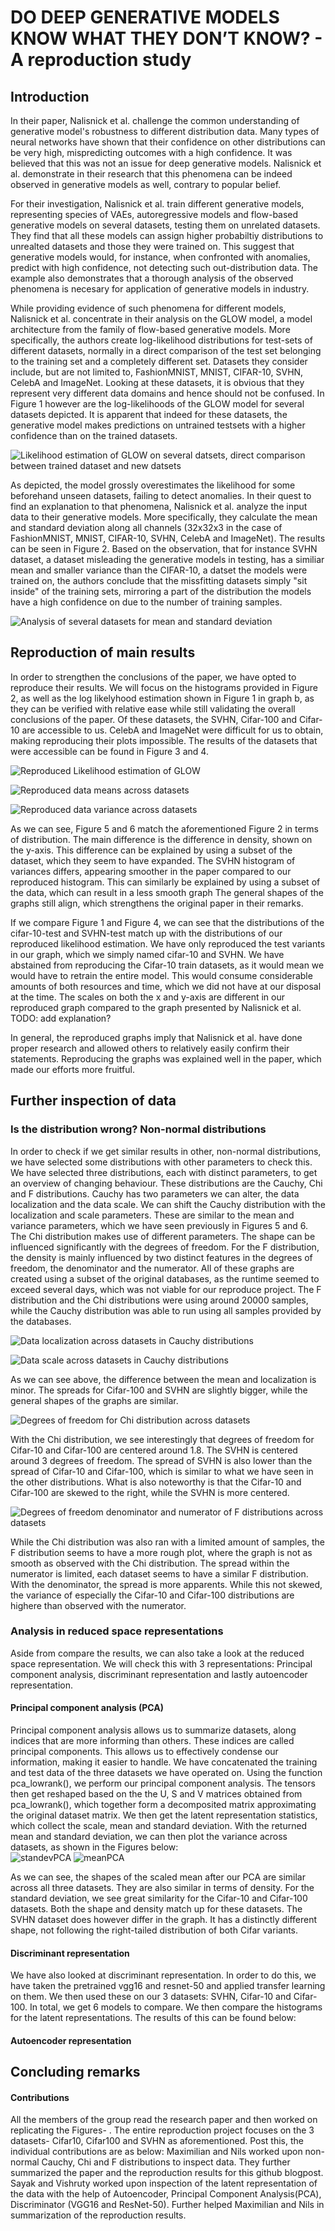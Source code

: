 # DO DEEP GENERATIVE MODELS KNOW WHAT THEY DON’T KNOW? - A reproduction study

## Introduction

In their paper, Nalisnick et al. challenge the common understanding of generative model's robustness to different distribution data. Many types of neural networks have shown that their confidence on other distributions can be very high, mispredicting outcomes with a high confidence. It was believed that this was not an issue for deep generative models. Nalisnick et al. demonstrate in their research that this phenomena can be indeed observed in generative models as well, contrary to popular belief. 

For their investigation, Nalisnick et al. train different generative models, representing species of VAEs, autoregressive models and flow-based generative models on several datasets, testing them on unrelated datasets. They find that all these models can assign higher probabiltiy distributions to unrealted datasets and those they were trained on. This suggest that generative models would, for instance, when confronted with anomalies, predict with high confidence, not detecting such out-distribution data. The example also demonstrates that a thorough analysis of the observed phenomena is necesary for application of generative models in industry. 

While providing evidence of such phenomena for different models, Nalisnick et al. concentrate in their analysis on the GLOW model, a model architecture from the family of flow-based generative models. More specifically, the authors create log-likelihood distributions for test-sets of different datasets, normally in a direct comparison of the test set belonging to the training set and a completely different set. Datasets they consider include, but are not limited to, FashionMNIST, MNIST, CIFAR-10, SVHN, CelebA and ImageNet. Looking at these datasets, it is obvious that they represent very different data domains and hence should not be confused. In Figure 1 however are the log-likelihoods of the GLOW model for several datasets depicted. It is apparent that indeed for these datasets, the generative model makes predictions on untrained testsets with a higher confidence than on the trained datasets.

![Likelihood estimation of GLOW on several datsets, direct comparison between trained dataset and new datsets](https://user-images.githubusercontent.com/96209029/162642170-a15eee9f-fa3e-45cd-bcb2-d77ed98b2505.png)

As depicted, the model grossly overestimates the likelihood for some beforehand unseen datasets, failing to detect anomalies. In their quest to find an explanation to that phenomena, Nalisnick et al. analyze the input data to their generative models. More specifically, they calculate the mean and standard deviation along all channels (32x32x3 in the case of FashionMNIST, MNIST, CIFAR-10, SVHN, CelebA and ImageNet). The results can be seen in Figure 2. Based on the observation, that for instance SVHN dataset, a dataset misleading the generative models in testing, has a similiar mean and smaller variance than the CIFAR-10, a datset the models were trained on, the authors conclude that the missfitting datasets simply "sit inside" of the training sets, mirroring a part of the distribution the models have a high confidence on due to the number of training samples.

![Analysis of several datasets for mean and standard deviation](https://user-images.githubusercontent.com/96209029/162839197-9e0e71f5-51db-4d04-baca-da3699112009.png)


## Reproduction of main results

In order to strengthen the conclusions of the paper, we have opted to reproduce their results. We will focus on the histograms provided in Figure 2, as well as the log likelyhood estimation shown in Figure 1 in graph b, as they can be verified with relative ease while still validating the overall conclusions of the paper. Of these datasets, the SVHN, Cifar-100 and Cifar-10 are accessible to us. CelebA and ImageNet were difficult for us to obtain, making reproducing their plots impossible. The results of the datasets that were accessible can be found in Figure 3 and 4. 

![Reproduced Likelihood estimation of GLOW](https://user-images.githubusercontent.com/61148684/162921183-0e4688af-4295-4915-8a74-592f1a72df2d.png)

![Reproduced data means across datasets ](https://user-images.githubusercontent.com/61148684/162921517-41fb3552-2d37-4e89-b862-cfe65a69f617.png)

![Reproduced data variance across datasets](https://user-images.githubusercontent.com/61148684/162921530-516810e7-9424-4946-aa0b-fbb2a3b3fdf9.png)

As we can see, Figure 5 and 6 match the aforementioned Figure 2 in terms of distribution. The main difference is the difference in density, shown on the y-axis. This difference can be explained by using a subset of the dataset, which they seem to have expanded. The SVHN histogram of variances differs, appearing smoother in the paper compared to our reproduced histogram. This can similarly be explained by using a subset of the data, which can result in a less smooth graph The general shapes of the graphs still align, which strengthens the original paper in their remarks.

If we compare Figure 1 and Figure 4, we can see that the distributions of the cifar-10-test and SVHN-test match up with the distributions of our reproduced likelihood estimation. We have only reproduced the test variants in our graph, which we simply named cifar-10 and SVHN. We have abstained from reproducing the Cifar-10 train datasets, as it would mean we would have to retrain the entire model. This would consume considerable amounts of both resources and time, which we did not have at our disposal at the time. The scales on both the x and y-axis are different in our reproduced graph compared to the graph presented by Nalisnick et al. TODO: add explanation?

In general, the reproduced graphs imply that Nalisnick et al. have done proper research and allowed others to relatively easily confirm their statements. Reproducing the graphs was explained well in the paper, which made our efforts more fruitful.

## Further inspection of data

### Is the distribution wrong? Non-normal distributions

In order to check if we get similar results in other, non-normal distributions, we have selected some distributions with other parameters to check this. We have selected three distributions, each with distinct parameters, to get an overview of changing behaviour. These distributions are the Cauchy, Chi and F distributions. Cauchy has two parameters we can alter, the data localization and the data scale.  We can shift the Cauchy distribution with the localization and scale parameters. These are similar to the mean and variance parameters, which we have seen previously in Figures 5 and 6. The Chi distribution makes use of different parameters. The shape can be influenced significantly with the degrees of freedom. For the F distribution, the density is mainly influenced by two distinct features in the degrees of freedom, the denominator and the numerator. All of these graphs are created using a subset of the original databases, as the runtime seemed to exceed several days, which was not viable for our reproduce project. The F distribution and the Chi distributions were using around 20000 samples, while the Cauchy distribution was able to run using all samples provided by the databases. 

![Data localization across datasets in Cauchy distributions](https://user-images.githubusercontent.com/61148684/162921786-5db2a53d-43d2-4673-bbfa-3c4885f12e85.png)

![Data scale across datasets in Cauchy distributions](https://user-images.githubusercontent.com/61148684/162921800-fb5ee8ae-f6a4-4832-92ab-102a4f98f198.png)

As we can see above, the difference between the mean and localization is minor. The spreads for Cifar-100 and SVHN are slightly bigger, while the general shapes of the graphs are similar.

![Degrees of freedom for Chi distribution across datasets](https://user-images.githubusercontent.com/61148684/162921999-5be2eaa0-9c98-47de-b56f-435312f7ab0a.png)

With the Chi distribution, we see interestingly that degrees of freedom for Cifar-10 and Cifar-100 are centered around 1.8. The SVHN is centered around 3 degrees of freedom. The spread of SVHN is also lower than the spread of Cifar-10 and Cifar-100, which is similar to what we have seen in the other distributions. What is also noteworthy is that the Cifar-10 and Cifar-100 are skewed to the right, while the SVHN is more centered. 

![Degrees of freedom denominator and numerator of F distributions across datasets](https://user-images.githubusercontent.com/61148684/162922073-96c3d5c2-b84a-4098-851d-18ddb5da13a4.png)

While the Chi distribution was also ran with a limited amount of samples, the F distribution seems to have a more rough plot, where the graph is not as smooth as observed with the Chi distribution. The spread within the numerator is limited, each dataset seems to have a similar F distribution.  With the denominator, the spread is more apparents. While this not skewed, the variance of especially the Cifar-10 and Cifar-100 distributions are highere than observed with the numerator.


### Analysis in reduced space representations
Aside from compare the results, we can also take a look at the reduced space representation. We will check this with 3 representations: Principal component analysis, discriminant representation and lastly autoencoder representation.  

#### Principal component analysis (PCA)
Principal component analysis allows us to summarize datasets, along indices that are more informing than others. These indices are called principal components. This allows us to effectively condense our information, making it easier to handle. We have concatenated the training and test data of the three datasets we have operated on. Using the function pca_lowrank(), we perform our principal component analysis. The tensors then get reshaped based on the the U, S and V matrices obtained from pca_lowrank(), which together form a decomposited matrix approximating the original dataset matrix. We then get the latent representation statistics, which collect the scale, mean and standard deviation. With the returned mean and standard deviation, we can then plot the variance across datasets, as shown in the Figures below:     
![standevPCA](https://user-images.githubusercontent.com/61148684/163387423-355df5b7-cd56-42cd-abec-5fd1dcababd2.png)
![meanPCA](https://user-images.githubusercontent.com/61148684/163387439-023a451a-142d-4a1b-af90-12880c6805b2.png)

As we can see, the shapes of the scaled mean after our PCA are similar across all three datasets. They are also similar in terms of density. For the standard deviation, we see great similarity for the Cifar-10 and Cifar-100 datasets. Both the shape and density match up for these datasets. The SVHN dataset does however differ in the graph. It has a distinctly different shape, not following the right-tailed distribution of both Cifar variants.

#### Discriminant representation
We have also looked at discriminant representation. In order to do this, we have taken the pretrained vgg16 and resnet-50 and applied transfer learning on them. We then used these on our 3 datasets: SVHN, Cifar-10 and Cifar-100. In total, we get 6 models to compare. We then compare the histograms for the latent representations. The results of this can be found below:



#### Autoencoder representation

## Concluding remarks


#### Contributions
All the members of the group read the research paper and then worked on replicating the Figures- . The entire reproduction project focuses on the 3 datasets- Cifar10, Cifar100 and SVHN as aforementioned.
Post this, the individual contributions are as below:
Maximilian and Nils worked upon non-normal Cauchy, Chi and F distributions to inspect data. They further summarized the paper and the reproduction results for this github blogpost.
Sayak and Vishruty worked upon inspection of the latent representation of the data with the help of Autoencoder, Principal Component Analysis(PCA), Discriminator (VGG16 and ResNet-50). Further helped Maximilian and Nils in summarization of the reproduction results.

